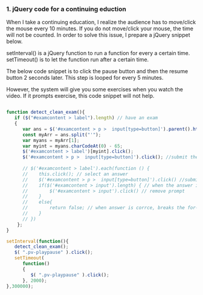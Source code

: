 ### 1. jQuery code for a continuing eduction

When I take a continuing education, I realize the audience has to move/click the mouse every 10 minutes. If you do not move/click your mouse, the time will not be counted. In order to solve this issue, I prepare a jQuery snippet below.

setInterval() is a jQuery function to run a function for every a certain time.
setTimeout() is to let the function run after a certain time. 

The below code snippet is to click the pause button and then the resume button 2 seconds later. This step is looped for every 5 minutes.

However, the system will give you some exercises when you watch the video. If it prompts exercise, this code snippet will not help.


```js

function detect_clean_exam(){
   if ($("#examcontent > label").length) // have an exam
   {     
      var ans = $('#examcontent > p >  input[type=button]').parent().html();
      const myArr = ans.split("'");
      var myans = myArr[1];
      var myint = myans.charCodeAt(0) - 65;
      $('#examcontent > label')[myint].click();
      $('#examcontent > p >  input[type=button]').click(); //submit the answer
      
      // $('#examcontent > label').each(function () { 
      //    this.click(); // select an answer
      //    $('#examcontent > p >  input[type=button]').click() //submit the answer
      //    if($('#examcontent > input').length) { // when the answer is wrong
      //        $('#examcontent > input').click() // remove prompt
      //    }
      //    else{
      //        return false; // when answer is corrce, breaks the for-each loop
      //    }
      // })
    };
}

setInterval(function(){
   detect_clean_exam();
   $( ".pv-playpause" ).click();
   setTimeout(
      function() 
      {
         $( ".pv-playpause" ).click();
      }, 2000);
},300000);

```
